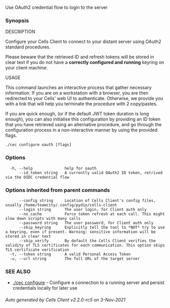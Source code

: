 Use OAuth2 credential flow to login to the server

### Synopsis


DESCRIPTION

  Configure your Cells Client to connect to your distant server using OAuth2 standard procedures.

  Please beware that the retrieved ID and refresh tokens will be stored in clear text if you do not have a **correctly configured and running** keyring on your client machine.

USAGE

  This command launches an interactive process that gather necessary information.
  If you are on a workstation with a browser, you are then redirected to your Cells' web UI to authenticate.
  Otherwise, we provide you with a link that will help you terminate the procedure with 2 copy/pastes.
  
  If you are quick enough, (or if the default JWT token duration is long enough), 
  you can also initialise this configuration by providing an ID token that you have retrieved using an alternative procedure,
  and go through the configuration process in a non-interactive manner by using the provided flags.


```
./cec configure oauth [flags]
```

### Options

```
  -h, --help              help for oauth
      --id_token string   A currently valid OAuth2 ID token, retrived via the OIDC credential flow
```

### Options inherited from parent commands

```
      --config string     Location of Cells Client's config files, usually /home/teamcity/.config/pydio/cells-client
      --login string      The user login, for Client auth only
      --no_cache          Force token refresh at each call. This might slow down scripts with many calls
      --password string   The user password, for Client auth only
      --skip_keyring      Explicitly tell the tool to *NOT* try to use a keyring, even if present. Warning: sensitive information will be stored in clear text
      --skip_verify       By default the Cells Client verifies the validity of TLS certificates for each communication. This option skips TLS certificate verification
  -t, --token string      A valid Personal Access Token
  -u, --url string        The full URL of the target server
```

### SEE ALSO

* [./cec configure](./cec-configure)	 - Configure a connection to a running server and persist credentials locally for later use

###### Auto generated by Cells Client v2.2.0-rc5 on 3-Nov-2021
